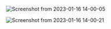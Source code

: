 ![Screenshot from 2023-01-16 14-00-05](https://user-images.githubusercontent.com/101880897/213208307-989ce3c1-b419-491b-8bbb-a23011171554.png)

![Screenshot from 2023-01-16 14-00-21](https://user-images.githubusercontent.com/101880897/213208339-a3ab2aed-6800-48f6-9357-73a268107f09.png)
